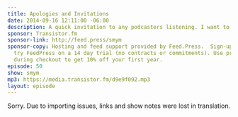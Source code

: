 ```yaml
---
title: Apologies and Invitations
date: 2014-09-16 12:11:00 -06:00
description: A quick invitation to any podcasters listening. I want to talk to you!
sponsor: Transistor.fm
sponsor-link: http://feed.press/smym
sponsor-copy: Hosting and feed support provided by Feed.Press.  Sign-up today and
  try FeedPress on a 14 day trial (no contracts or commitments). Use promo code "smym"
  during checkout to get 10% off your first year.
episode: 50
show: smym
mp3: https://media.transistor.fm/d9e9f092.mp3
layout: episode
---
```


Sorry. Due to importing issues, links and show notes were lost in translation.
